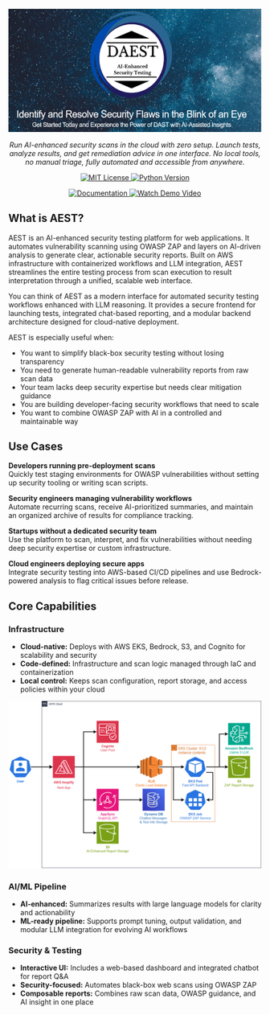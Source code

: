 <p align="center">
  <img src="./docs/images/logo.png" alt="Banner">
</p>

<p align="center">
    <em>Run AI-enhanced security scans in the cloud with zero setup. Launch tests, analyze results, and get remediation advice in one interface. No local tools, no manual triage, fully automated and accessible from anywhere.
    </em>
</p>
<p align="center">
    <a href="./LICENSE">
        <img src="https://img.shields.io/badge/license-MIT-green.svg" alt="MIT License">
    </a>
    <a href="https://www.python.org/downloads/">
        <img src="https://img.shields.io/badge/python-3.7%2B-blue.svg" alt="Python Version">
    </a>
</p>

<p align="center">
   <a href="./docs/README.md" target="_blank">
   <img src="https://img.shields.io/badge/Documentation-Read-green?style=for-the-badge" alt="Documentation">
   </a>
<a href="https://youtu.be/69zGO0BYB2A" target="_blank">
  <img src="https://img.shields.io/badge/Watch%20Demo-Video-blue?style=for-the-badge" alt="Watch Demo Video">
</a>
</p>

## **What is AEST?**

AEST is an AI-enhanced security testing platform for web applications. It automates vulnerability scanning using OWASP ZAP and layers on AI-driven analysis to generate clear, actionable security reports. Built on AWS infrastructure with containerized workflows and LLM integration, AEST streamlines the entire testing process from scan execution to result interpretation through a unified, scalable web interface.

You can think of AEST as a modern interface for automated security testing workflows enhanced with LLM reasoning. It provides a secure frontend for launching tests, integrated chat-based reporting, and a modular backend architecture designed for cloud-native deployment.

AEST is especially useful when:

- You want to simplify black-box security testing without losing transparency
- You need to generate human-readable vulnerability reports from raw scan data
- Your team lacks deep security expertise but needs clear mitigation guidance
- You are building developer-facing security workflows that need to scale
- You want to combine OWASP ZAP with AI in a controlled and maintainable way


## Use Cases

**Developers running pre-deployment scans**  
Quickly test staging environments for OWASP vulnerabilities without setting up security tooling or writing scan scripts.

**Security engineers managing vulnerability workflows**  
Automate recurring scans, receive AI-prioritized summaries, and maintain an organized archive of results for compliance tracking.

**Startups without a dedicated security team**  
Use the platform to scan, interpret, and fix vulnerabilities without needing deep security expertise or custom infrastructure.


**Cloud engineers deploying secure apps**  
Integrate security testing into AWS-based CI/CD pipelines and use Bedrock-powered analysis to flag critical issues before release.


## **Core Capabilities**

### Infrastructure

- **Cloud-native:** Deploys with AWS EKS, Bedrock, S3, and Cognito for scalability and security  
- **Code-defined:** Infrastructure and scan logic managed through IaC and containerization  
- **Local control:** Keeps scan configuration, report storage, and access policies within your cloud  
  
<p align="center">
  <img src="./docs/images/architectureDiagram.png" alt="Banner">
</p>

### AI/ML Pipeline

- **AI-enhanced:** Summarizes results with large language models for clarity and actionability  
- **ML-ready pipeline:** Supports prompt tuning, output validation, and modular LLM integration for evolving AI workflows  

### Security & Testing

- **Interactive UI:** Includes a web-based dashboard and integrated chatbot for report Q&A 
- **Security-focused:** Automates black-box web scans using OWASP ZAP  
- **Composable reports:** Combines raw scan data, OWASP guidance, and AI insight in one place  

 




